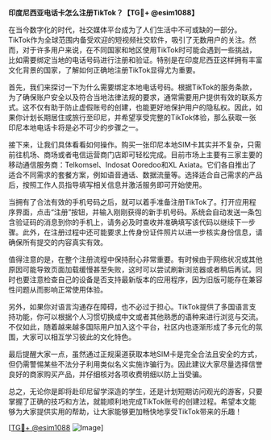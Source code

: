 **印度尼西亚电话卡怎么注册TikTok？【TG💪+ @esim1088】**

在当今数字化的时代，社交媒体平台成为了人们生活中不可或缺的一部分。TikTok作为全球范围内备受欢迎的短视频社交软件，吸引了无数用户的关注。然而，对于许多用户来说，在不同国家和地区使用TikTok时可能会遇到一些挑战，比如需要绑定当地的电话号码进行注册和验证。特别是在印度尼西亚这样拥有丰富文化背景的国家，了解如何正确地注册TikTok显得尤为重要。

首先，我们来探讨一下为什么需要绑定本地电话号码。根据TikTok的服务条款，为了确保账户安全以及符合当地法律法规的要求，通常需要用户提供有效的联系方式。这不仅有助于防止虚假账号的创建，也能更好地保护用户的隐私权。因此，如果你计划长期居住或旅行至印尼，并希望享受完整的TikTok体验，那么获取一张印尼本地电话卡将是必不可少的步骤之一。

接下来，让我们具体看看如何操作。购买一张印尼本地SIM卡其实并不复杂，只需前往机场、商场或者电信运营商门店即可轻松完成。目前市场上主要有三家主要的移动通信服务商：Telkomsel、Indosat Ooredoo和XL Axiata。它们各自推出了适合不同需求的套餐方案，例如语音通话、数据流量等。选择适合自己需求的产品后，按照工作人员指导填写相关信息并激活服务即可开始使用。

当拥有了合法有效的手机号码之后，就可以着手准备注册TikTok了。打开应用程序界面，点击“注册”按钮，并输入刚刚获得的新手机号码。系统会自动发送一条包含验证码的消息到你的手机上，请务必及时查收并准确填写该代码以继续下一步骤。此外，在注册过程中还可能要求上传身份证件照片以进一步核实身份信息，请确保所有提交的内容真实有效。

值得注意的是，在整个注册流程中保持耐心非常重要。有时候由于网络状况或其他原因可能导致页面加载缓慢甚至失败，这时可以尝试刷新浏览器或者稍后再试。同时也要注意检查自己的设备是否支持最新版本的应用程序，因为旧版可能存在兼容性问题从而影响正常使用体验。

另外，如果你对语言沟通存在障碍，也不必过于担心。TikTok提供了多国语言支持功能，你可以根据个人习惯切换成中文或者其他熟悉的语种来进行浏览与交流。不仅如此，随着越来越多国际用户加入这个平台，社区内也逐渐形成了多元化的氛围，大家可以相互学习彼此的文化特色。

最后提醒大家一点，虽然通过正规渠道获取本地SIM卡是完全合法且安全的方式，但仍需警惕某些不法分子利用类似名义实施诈骗行为。因此建议大家尽量选择信誉良好的商家购买产品，并仔细核对各项收费明细以防上当受骗。

总之，无论你是即将赴印尼留学深造的学生，还是计划短期访问观光的游客，只要掌握了正确的技巧和方法，就能顺利地完成TikTok账号的创建过程。希望本文能够为大家提供实用的帮助，让大家能够更加畅快地享受TikTok带来的乐趣！

[[TG💪+ @esim1088](https://t.me/s/esim1088) ![Image](https://i.postimg.cc/4NQfJmqS/Snipaste-2025-05-13-00-14-12.png)]
